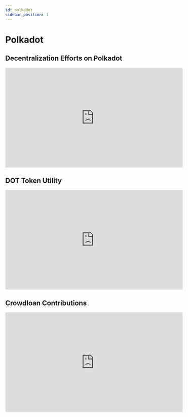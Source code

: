 ```yaml
---
id: polkadot
sidebar_position: 1
---
```


# Polkadot

## Decentralization Efforts on Polkadot

<iframe width="560" height="315" src="https://www.youtube.com/embed/Zub9TCWQbf8" title="YouTube video player" frameborder="0" allow="accelerometer; autoplay; clipboard-write; encrypted-media; gyroscope; picture-in-picture" allowfullscreen></iframe>

## DOT Token Utility

<iframe width="560" height="315" src="https://www.youtube.com/embed/8b9x5VQHPzo" title="YouTube video player" frameborder="0" allow="accelerometer; autoplay; clipboard-write; encrypted-media; gyroscope; picture-in-picture" allowfullscreen></iframe>

## Crowdloan Contributions

<iframe width="560" height="315" src="https://www.youtube.com/embed/78Yrmsq-WDs" title="YouTube video player" frameborder="0" allow="accelerometer; autoplay; clipboard-write; encrypted-media; gyroscope; picture-in-picture" allowfullscreen></iframe>